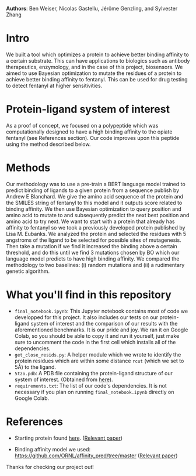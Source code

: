 **Authors**: Ben Weiser, Nicolas Gastellu, Jérôme Genzling, and Sylvester Zhang


# Intro

We built a tool which optimizes a protein to achieve better binding affinity to a certain substrate. This can have applications to biologics such as antibody therapeutics, enzymology, and in the case of this project, biosensors. We aimed to use Bayesian optimization to mutate the residues of a protein to achieve better binding affinity to fentanyl. This can be used for drug testing to detect fentanyl at higher sensitivities. 


# Protein-ligand system of interest

As a proof of concept, we focused on a polypeptide which was computationally designed to have a high binding affinity to the opiate fentanyl (see References section). Our code improves upon this peptide using the method described below.


# Methods

Our methodology was to use a pre-train a BERT language model trained to predict binding of ligands to a given protein from a sequence publish by Andrew E Blanchard. We give the amino acid sequence of the protein and the SMILES string of fentanyl to this model and it outputs score related to binding affinity. We then use Bayesian optimization to query position and amino acid to mutate to and subsequently predict the next best position and amino acid to try next. We want to start with a protein that already has affinity to fentanyl so we took a previously developed protein published by Lisa M. Eubanks. We analyzed the protein and selected the residues with 5 angstroms of the ligand to be selected for possible sites of mutagenesis. Then take a mutation if we find it increased the binding above a certain threshold, and do this until we find 3 mutations chosen by BO which our language model predicts to have high binding affinity. We compared the methodology to two baselines: (i) random mutations and (ii) a rudimentary genetic algorithm.

# What you'll find in this repository

* `final_notebook.ipynb`: This Jupyter notebook contains most of code we developped for this project. It also includes our tests on our protein-ligand system of interest and the comparison of our results with the aforementioned benchmarks. It is our pride and joy. We ran it on Google Colab, so you should be able to copy it and run it yourself, just make sure to uncomment the code in the first cell which installs all of the dependencies.
* `get_close_resids.py`: A helper module which we wrote to identify the protein residues which are within some distance `rcut` (which we set to 5Å) to the ligand.
* `5tzo.pdb`: A PDB file containing the protein-ligand structure of our system of interest. (Obtained from [here](https://www.rcsb.org/structure/5TZO)).
* `requirements.txt`: The list of our code's dependencies. It is not necessary if you plan on running `final_notebook.ipynb` directly on Google Colab.


# References

* Starting protein found [here](https://www.rcsb.org/structure/5TZO). ([Relevant paper](https://doi.org/10.7554/eLife.28909))  

* Binding affinity model we used: https://github.com/ORNL/affinity_pred/tree/master ([Relevant paper](https://doi.org/10.1177/10943420221121804))

Thanks for checking our project out! 
